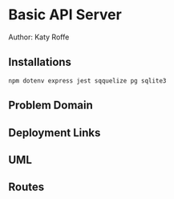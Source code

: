 # Basic API Server

Author: Katy Roffe

## Installations

`npm dotenv express jest sqquelize pg sqlite3`

## Problem Domain

## Deployment Links

## UML

## Routes